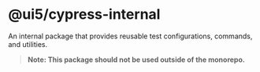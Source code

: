 # @ui5/cypress-internal
An internal package that provides reusable test configurations, commands, and utilities. 

> **Note: This package should not be used outside of the monorepo.**